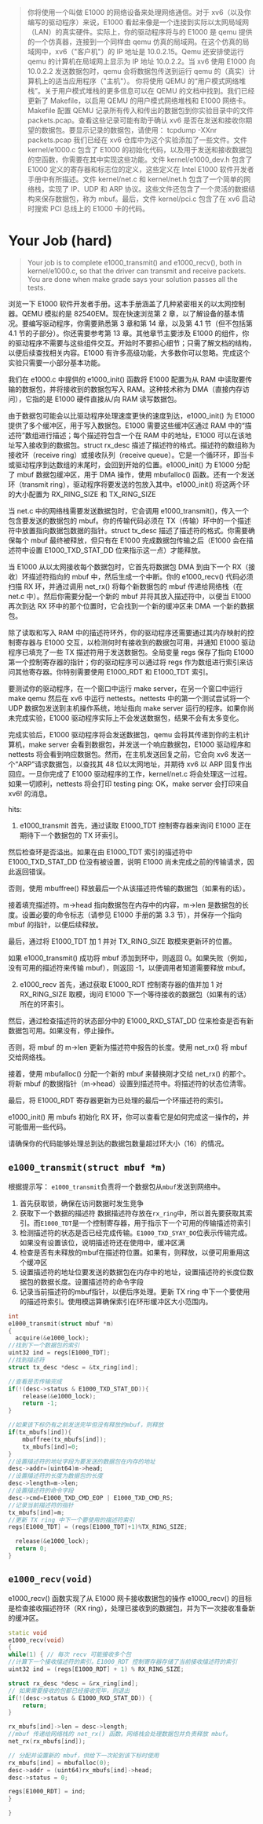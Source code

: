 >你将使用一个叫做 E1000 的网络设备来处理网络通信。对于 xv6（以及你编写的驱动程序）来说，E1000 看起来像是一个连接到实际以太网局域网（LAN）的真实硬件。实际上，你的驱动程序将与的 E1000 是 qemu 提供的一个仿真器，连接到一个同样由 qemu 仿真的局域网。在这个仿真的局域网中，xv6（"客户机"）的 IP 地址是 10.0.2.15。Qemu 还安排使运行 qemu 的计算机在局域网上显示为 IP 地址 10.0.2.2。当 xv6 使用 E1000 向 10.0.2.2 发送数据包时，qemu 会将数据包传送到运行 qemu 的（真实）计算机上的适当应用程序（"主机"）。
你将使用 QEMU 的“用户模式网络堆栈”。关于用户模式堆栈的更多信息可以在 QEMU 的文档中找到。我们已经更新了 Makefile，以启用 QEMU 的用户模式网络堆栈和 E1000 网络卡。
Makefile 配置 QEMU 记录所有传入和传出的数据包到你实验目录中的文件 packets.pcap。查看这些记录可能有助于确认 xv6 是否在发送和接收你期望的数据包。要显示记录的数据包，请使用：
tcpdump -XXnr packets.pcap
我们已经在 xv6 仓库中为这个实验添加了一些文件。文件 kernel/e1000.c 包含了 E1000 的初始化代码，以及用于发送和接收数据包的空函数，你需要在其中实现这些功能。文件 kernel/e1000_dev.h 包含了 E1000 定义的寄存器和标志位的定义，这些定义在 Intel E1000 软件开发者手册中有所描述。文件 kernel/net.c 和 kernel/net.h 包含了一个简单的网络栈，实现了 IP、UDP 和 ARP 协议。这些文件还包含了一个灵活的数据结构来保存数据包，称为 mbuf。最后，文件 kernel/pci.c 包含了在 xv6 启动时搜索 PCI 总线上的 E1000 卡的代码。


# Your Job (hard)

>Your job is to complete e1000_transmit() and e1000_recv(), both in kernel/e1000.c, so that the driver can transmit and receive packets. You are done when make grade says your solution passes all the tests.

浏览一下 E1000 软件开发者手册。这本手册涵盖了几种紧密相关的以太网控制器。QEMU 模拟的是 82540EM。现在快速浏览第 2 章，以了解设备的基本情况。要编写驱动程序，你需要熟悉第 3 章和第 14 章，以及第 4.1 节（但不包括第 4.1 节的子部分）。你还需要参考第 13 章。其他章节主要涉及 E1000 的组件，你的驱动程序不需要与这些组件交互。开始时不要担心细节；只需了解文档的结构，以便后续查找相关内容。E1000 有许多高级功能，大多数你可以忽略。完成这个实验只需要一小部分基本功能。

我们在 e1000.c 中提供的 e1000_init() 函数将 E1000 配置为从 RAM 中读取要传输的数据包，并将接收到的数据包写入 RAM。这种技术称为 DMA（直接内存访问），它指的是 E1000 硬件直接从/向 RAM 读写数据包。

由于数据包可能会以比驱动程序处理速度更快的速度到达，e1000_init() 为 E1000 提供了多个缓冲区，用于写入数据包。E1000 需要这些缓冲区通过 RAM 中的“描述符”数组进行描述；每个描述符包含一个在 RAM 中的地址，E1000 可以在该地址写入接收到的数据包。struct rx_desc 描述了描述符的格式。描述符的数组称为接收环（receive ring）或接收队列（receive queue）。它是一个循环环，即当卡或驱动程序到达数组的末尾时，会回到开始的位置。e1000_init() 为 E1000 分配了 mbuf 数据包缓冲区，用于 DMA 操作，使用 mbufalloc() 函数。还有一个发送环（transmit ring），驱动程序将要发送的包放入其中。e1000_init() 将这两个环的大小配置为 RX_RING_SIZE 和 TX_RING_SIZE

当 net.c 中的网络栈需要发送数据包时，它会调用 e1000_transmit()，传入一个包含要发送的数据包的 mbuf。你的传输代码必须在 TX（传输）环中的一个描述符中放置指向数据包数据的指针。struct tx_desc 描述了描述符的格式。你需要确保每个 mbuf 最终被释放，但只有在 E1000 完成数据包传输之后（E1000 会在描述符中设置 E1000_TXD_STAT_DD 位来指示这一点）才能释放。

当 E1000 从以太网接收每个数据包时，它首先将数据包 DMA 到由下一个 RX（接收）环描述符指向的 mbuf 中，然后生成一个中断。你的 e1000_recv() 代码必须扫描 RX 环，并通过调用 net_rx() 将每个新数据包的 mbuf 传递给网络栈（在 net.c 中）。然后你需要分配一个新的 mbuf 并将其放入描述符中，以便当 E1000 再次到达 RX 环中的那个位置时，它会找到一个新的缓冲区来 DMA 一个新的数据包。

除了读取和写入 RAM 中的描述符环外，你的驱动程序还需要通过其内存映射的控制寄存器与 E1000 交互，以检测何时有接收到的数据包可用，并通知 E1000 驱动程序已填充了一些 TX 描述符用于发送数据包。全局变量 regs 保存了指向 E1000 第一个控制寄存器的指针；你的驱动程序可以通过将 regs 作为数组进行索引来访问其他寄存器。你特别需要使用 E1000_RDT 和 E1000_TDT 索引。

要测试你的驱动程序，在一个窗口中运行 make server，在另一个窗口中运行 make qemu 然后在 xv6 中运行 nettests。nettests 中的第一个测试尝试将一个 UDP 数据包发送到主机操作系统，地址指向 make server 运行的程序。如果你尚未完成实验，E1000 驱动程序实际上不会发送数据包，结果不会有太多变化。

完成实验后，E1000 驱动程序将会发送数据包，qemu 会将其传递到你的主机计算机，make server 会看到数据包，并发送一个响应数据包，E1000 驱动程序和 nettests 将会看到响应数据包。然而，在主机发送回复之前，它会向 xv6 发送一个“ARP”请求数据包，以查找其 48 位以太网地址，并期待 xv6 以 ARP 回复作出回应。一旦你完成了 E1000 驱动程序的工作，kernel/net.c 将会处理这一过程。如果一切顺利，nettests 将会打印 testing ping: OK，make server 会打印来自 xv6! 的消息。

hits:

1. e1000_transmit
首先，通过读取 E1000_TDT 控制寄存器来询问 E1000 正在期待下一个数据包的 TX 环索引。

然后检查环是否溢出。如果在由 E1000_TDT 索引的描述符中 E1000_TXD_STAT_DD 位没有被设置，说明 E1000 尚未完成之前的传输请求，因此返回错误。

否则，使用 mbuffree() 释放最后一个从该描述符传输的数据包（如果有的话）。

接着填充描述符。m->head 指向数据包在内存中的内容，m->len 是数据包的长度。设置必要的命令标志（请参见 E1000 手册的第 3.3 节），并保存一个指向 mbuf 的指针，以便后续释放。

最后，通过将 E1000_TDT 加 1 并对 TX_RING_SIZE 取模来更新环的位置。

如果 e1000_transmit() 成功将 mbuf 添加到环中，则返回 0。如果失败（例如，没有可用的描述符来传输 mbuf），则返回 -1，以便调用者知道需要释放 mbuf。

2.  e1000_recv
首先，通过获取 E1000_RDT 控制寄存器的值并加 1 对 RX_RING_SIZE 取模，询问 E1000 下一个等待接收的数据包（如果有的话）所在的环索引。

然后，通过检查描述符的状态部分中的 E1000_RXD_STAT_DD 位来检查是否有新数据包可用。如果没有，停止操作。

否则，将 mbuf 的 m->len 更新为描述符中报告的长度。使用 net_rx() 将 mbuf 交给网络栈。

接着，使用 mbufalloc() 分配一个新的 mbuf 来替换刚才交给 net_rx() 的那个。将新 mbuf 的数据指针（m->head）设置到描述符中。将描述符的状态位清零。

最后，将 E1000_RDT 寄存器更新为已处理的最后一个环描述符的索引。

e1000_init() 用 mbufs 初始化 RX 环，你可以查看它是如何完成这一操作的，并可能借用一些代码。

请确保你的代码能够处理总到达的数据包数量超过环大小（16）的情况。

## `e1000_transmit(struct mbuf *m)`
根据提示写：
`e1000_transmit`负责将一个数据包从`mbuf`发送到网络中。
1. 首先获取锁，确保在访问数据时发生竞争
2. 获取下一个数据的描述符
   数据描述符存放在`rx_ring`中，所以首先要获取其索引。而`E1000_TDT`是一个控制寄存器，用于指示下一个可用的传输描述符索引
3. 检测描述符的状态是否已经完成传输。`E1000_TXD_SYAY_DO`位表示传输完成。如果没有设置该位，说明描述符还在使用中，缓冲区满
4. 检查是否有未释放的mbuf在描述符位置。如果有，则释放，以便可用重用这个缓冲区
5. 设置描述符的地址位要发送的数据包在内存中的地址，设置描述符的长度位数据包的数据长度。设置描述符的命令字段
6. 记录当前描述符的mbuf指针，以便后序处理。更新 TX ring 中下一个要使用的描述符索引。使用模运算确保索引在环形缓冲区大小范围内。
```cpp
int
e1000_transmit(struct mbuf *m)
{
  acquire(&e1000_lock);
//找到下一个数据包的索引
uint32 ind = regs[E1000_TDT];
//找到描述符
struct tx_desc *desc = &tx_ring[ind];

//查看是否传输完成
if(!(desc->status & E1000_TXD_STAT_DD)){
    release(&e1000_lock);
    return -1;
}

//如果该下标仍有之前发送完毕但没有释放的mbuf，则释放
if(tx_mbufs[ind]){
    mbuffree(tx_mbufs[ind]);
    tx_mbufs[ind]=0;
}
//设置描述符的地址字段为要发送的数据包在内存的地址
desc->addr=(uint64)m->head;
//设置描述符的长度为数据包的长度
desc->length=m->len;
//设置描述符的命令字段
desc->cmd=E1000_TXD_CMD_EOP | E1000_TXD_CMD_RS;
//记录当前描述符的指针
tx_mbufs[ind]=m;
//更新 TX ring 中下一个要使用的描述符索引
regs[E1000_TDT] = (regs[E1000_TDT]+1)%TX_RING_SIZE;

  release(&e1000_lock);
  return 0;
}
```


## `e1000_recv(void)`

e1000_recv() 函数实现了从 E1000 网卡接收数据包的操作
e1000_recv() 的目标是检查接收描述符环（RX ring），处理已接收到的数据包，并为下一次接收准备新的缓冲区。

```cpp
static void
e1000_recv(void)
{
while(1) { // 每次 recv 可能接收多个包
//计算下一个接收描述符的索引。E1000_RDT 控制寄存器存储了当前接收描述符的索引
uint32 ind = (regs[E1000_RDT] + 1) % RX_RING_SIZE;

struct rx_desc *desc = &rx_ring[ind];
// 如果需要接收的包都已经接收完毕，则退出
if(!(desc->status & E1000_RXD_STAT_DD)) {
    return;
}

rx_mbufs[ind]->len = desc->length;
//mbuf 传递给网络栈的 net_rx() 函数。网络栈会处理数据包并负责释放 mbuf。
net_rx(rx_mbufs[ind]); 

// 分配并设置新的 mbuf，供给下一次轮到该下标时使用
rx_mbufs[ind] = mbufalloc(0); 
desc->addr = (uint64)rx_mbufs[ind]->head;
desc->status = 0;

regs[E1000_RDT] = ind;
}

}
```




